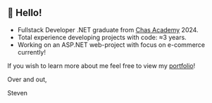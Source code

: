 ## :wave: Hello!

* Fullstack Developer .NET graduate from <a href="https://chasacademy.se/">Chas Academy</a> 2024.
* Total experience developing projects with code: ≈3 years.
* Working on an ASP.NET web-project with focus on e-commerce currently!

If you wish to learn more about me feel free to view my <a href="https://stevendalfall.netlify.app/">portfolio</a>!

Over and out,


Steven
